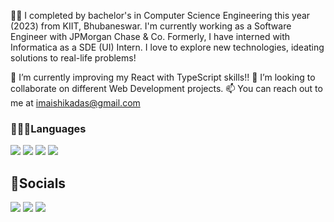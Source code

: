 👩‍🎓  I completed by bachelor's in Computer Science Engineering this year (2023) from KIIT, Bhubaneswar. I'm currently working as a Software Engineer with JPMorgan Chase & Co. Formerly, I have interned with Informatica as a SDE (UI) Intern. I love to explore new technologies, ideating solutions to real-life problems!

🔭 I’m currently improving my React with TypeScript skills!!
👯 I’m looking to collaborate on different Web Development projects.
📫 You can reach out to me at imaishikadas@gmail.com


### 👩🏻‍💻Languages
<p>
  <img src="https://img.shields.io/badge/HTML5-E34F26?style=for-the-badge&logo=html5&logoColor=white" />
  <img src="https://img.shields.io/badge/CSS3-1572B6?style=for-the-badge&logo=css3&logoColor=white" />
  <img src="https://img.shields.io/badge/JavaScript-323330?style=for-the-badge&logo=javascript&logoColor=F7DF1E" />
  <img src="https://img.shields.io/badge/C%2B%2B-00599C?style=for-the-badge&logo=c%2B%2B&logoColor=white" />
</p>

## 🤝Socials
<a href = "https://leetcode.com/aishikadas/"><img src= "https://img.shields.io/badge/LeetCode-000000?style=for-the-badge&logo=LeetCode&logoColor=#d16c06"></a>
<a href = "https://www.linkedin.com/in/imaishika/"><img src="https://img.shields.io/badge/LinkedIn-1572B6?style=for-the-badge&logo=linkedin&logoColor=white" /></a>
<a href = "https://github.com/im-aishika"><img src="https://img.shields.io/badge/GitHub-00000F?style=for-the-badge&logo=github&logoColor=white"></a>

<!--
**im-aishika/im-aishika** is a ✨ _special_ ✨ repository because its `README.md` (this file) appears on your GitHub profile.

Here are some ideas to get you started:

- 🔭 I’m currently working with Informatica as a SDE intern (UI).
- 🌱 I’m currently learning ...
- 👯 I’m looking to collaborate on ...
- 🤔 I’m looking for help with ...
- 💬 Ask me about ...
- 📫 How to reach me: ...
- 😄 Pronouns: ...
- ⚡ Fun fact: ...
-->
